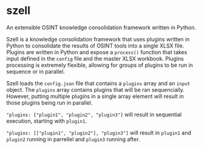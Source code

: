 # szell
An extensible OSINT knowledge consolidation framework written in Python.

Szell is a knowledge consolidation framework that uses plugins written in Python to consolidate the results of OSINT tools into a single XLSX file. Plugins are written in Python and expose a ```process()``` function that takes input defined in the ```config``` file and the master XLSX workbook. Plugins processing is extremely flexible, allowing for groups of plugins to be run in sequence or in parallel.

Szell loads the ```config.json``` file that contains a ```plugins``` array and an ```input``` object. The ```plugins``` array contains plugins that will be ran sequencially. However, putting multiple plugins in a single array element will result in those plugins being run in parallel.

```"plugins: ["plugin1", "plugin2", "plugin3"]``` will result in sequential execution, starting with ```plugin1```.

```"plugins: [["plugin1", "plugin2"], "plugin3"]``` will result in ```plugin1``` and ```plugin2``` running in parrellel and ```plugin3``` running after.
